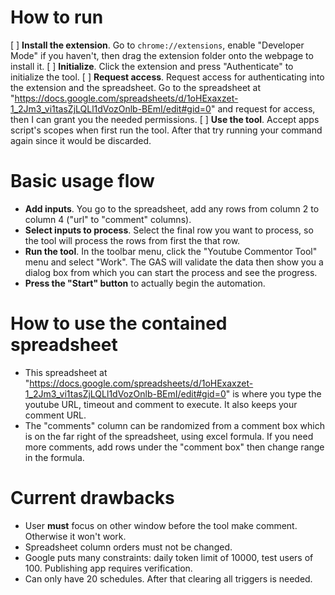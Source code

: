 # How to run
[ ] **Install the extension**. Go to `chrome://extensions`, enable "Developer Mode" if you haven't, then drag the extension folder onto the webpage to install it.
[ ] **Initialize**. Click the extension and press "Authenticate" to initialize the tool.
[ ] **Request access**. Request access for authenticating into the extension and the spreadsheet. Go to the spreadsheet at "https://docs.google.com/spreadsheets/d/1oHExaxzet-1_2Jm3_vi1tasZjLQLl1dVozOnlb-BEmI/edit#gid=0" and request for access, then I can grant you the needed permissions.
[ ] **Use the tool**. Accept apps script's scopes when first run the tool. After that try running your command again since it would be discarded.

# Basic usage flow
- **Add inputs**. You go to the spreadsheet, add any rows from column 2 to column 4 ("url" to "comment" columns). 
- **Select inputs to process**. Select the final row you want to process, so the tool will process the rows from first the that row.
- **Run the tool**. In the toolbar menu, click the "Youtube Commentor Tool" menu and select "Work". The GAS will validate the data then show you a dialog box from which you can start the process and see the progress.
- **Press the "Start" button** to actually begin the automation.

# How to use the contained spreadsheet
- This spreadsheet at "https://docs.google.com/spreadsheets/d/1oHExaxzet-1_2Jm3_vi1tasZjLQLl1dVozOnlb-BEmI/edit#gid=0" is where you type the youtube URL, timeout and comment to execute. It also keeps your comment URL. 
- The "comments" column can be randomized from a comment box which is on the far right of the spreadsheet, using excel formula. If you need more comments, add rows under the "comment box" then change range in the formula.

# Current drawbacks
- User **must** focus on other window before the tool make comment. Otherwise it won't work.
- Spreadsheet column orders must not be changed.
- Google puts many constraints: daily token limit of 10000, test users of 100. Publishing app requires verification.
- Can only have 20 schedules. After that clearing all triggers is needed.
